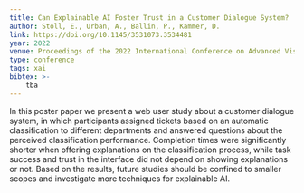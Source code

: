 ```yaml
---
title: Can Explainable AI Foster Trust in a Customer Dialogue System?
author: Stoll, E., Urban, A., Ballin, P., Kammer, D.
link: https://doi.org/10.1145/3531073.3534481
year: 2022
venue: Proceedings of the 2022 International Conference on Advanced Visual Interfaces (AVI 2022), June 6–10, 2022, Frascati, Rome, Italy. ACM, New York, NY, USA (to appear)
type: conference
tags: xai
bibtex: >-
    tba
---
```

In this poster paper we present a web user study about a customer dialogue system, in which participants assigned tickets based on an automatic classification to different departments and answered questions about the perceived classification performance. Completion times were significantly shorter when offering explanations on the classification process, while task success and trust in the interface did not depend on showing explanations or not. Based on the results, future studies should be confined to smaller scopes and investigate more techniques for explainable AI.
